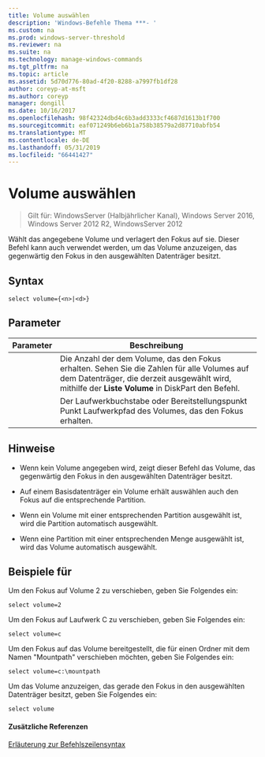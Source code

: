 ```yaml
---
title: Volume auswählen
description: 'Windows-Befehle Thema ***- '
ms.custom: na
ms.prod: windows-server-threshold
ms.reviewer: na
ms.suite: na
ms.technology: manage-windows-commands
ms.tgt_pltfrm: na
ms.topic: article
ms.assetid: 5d70d776-80ad-4f20-8288-a7997fb1df28
author: coreyp-at-msft
ms.author: coreyp
manager: dongill
ms.date: 10/16/2017
ms.openlocfilehash: 98f42324dbd4c6b3add3333cf4687d1613b1f700
ms.sourcegitcommit: eaf071249b6eb6b1a758b38579a2d87710abfb54
ms.translationtype: MT
ms.contentlocale: de-DE
ms.lasthandoff: 05/31/2019
ms.locfileid: "66441427"
---
```

# <a name="select-volume"></a>Volume auswählen

>Gilt für: WindowsServer (Halbjährlicher Kanal), Windows Server 2016, Windows Server 2012 R2, WindowsServer 2012

Wählt das angegebene Volume und verlagert den Fokus auf sie. Dieser Befehl kann auch verwendet werden, um das Volume anzuzeigen, das gegenwärtig den Fokus in den ausgewählten Datenträger besitzt.  
  
  
  
## <a name="syntax"></a>Syntax  
  
```  
select volume={<n>|<d>}  
```  
  
## <a name="parameters"></a>Parameter  
  
| Parameter |                                                                               Beschreibung                                                                                |
|-----------|--------------------------------------------------------------------------------------------------------------------------------------------------------------------------|
|    <n>    | Die Anzahl der dem Volume, das den Fokus erhalten. Sehen Sie die Zahlen für alle Volumes auf dem Datenträger, die derzeit ausgewählt wird, mithilfe der **Liste Volume** in DiskPart den Befehl. |
|    <d>    |                                                 Der Laufwerkbuchstabe oder Bereitstellungspunkt Punkt Laufwerkpfad des Volumes, das den Fokus erhalten.                                                 |
  
## <a name="remarks"></a>Hinweise  
  
-   Wenn kein Volume angegeben wird, zeigt dieser Befehl das Volume, das gegenwärtig den Fokus in den ausgewählten Datenträger besitzt.  
  
-   Auf einem Basisdatenträger ein Volume erhält auswählen auch den Fokus auf die entsprechende Partition.  
  
-   Wenn ein Volume mit einer entsprechenden Partition ausgewählt ist, wird die Partition automatisch ausgewählt.  
  
-   Wenn eine Partition mit einer entsprechenden Menge ausgewählt ist, wird das Volume automatisch ausgewählt.  
  
## <a name="BKMK_examples"></a>Beispiele für  
Um den Fokus auf Volume 2 zu verschieben, geben Sie Folgendes ein:  
  
```  
select volume=2  
```  
  
Um den Fokus auf Laufwerk C zu verschieben, geben Sie Folgendes ein:  
  
```  
select volume=c  
```  
  
Um den Fokus auf das Volume bereitgestellt, die für einen Ordner mit dem Namen "Mountpath" verschieben möchten, geben Sie Folgendes ein:  
  
```  
select volume=c:\mountpath  
```  
  
Um das Volume anzuzeigen, das gerade den Fokus in den ausgewählten Datenträger besitzt, geben Sie Folgendes ein:  
  
```  
select volume  
```  
  
#### <a name="additional-references"></a>Zusätzliche Referenzen  
[Erläuterung zur Befehlszeilensyntax](command-line-syntax-key.md)  
  

  

